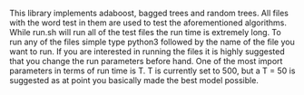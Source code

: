 This library implements adaboost, bagged trees and 
random trees. All files with the word test in them
are used to test the aforementioned algorithms. While run.sh
will run all of the test files the run time is extremely long.
To run any of the files simple type python3 followed by the name
of the file you want to run. If you are interested in running the files it is highly
suggested that you change the run parameters before hand. 
One of the most import parameters in terms of run time is T.
T is currently set to 500, but a T = 50 is suggested as at
point you basically made the best model possible.